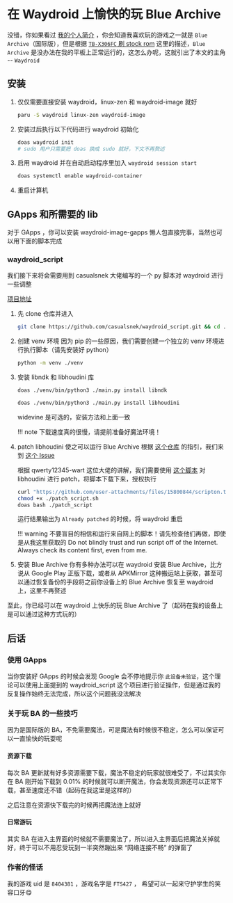 # 在 Waydroid 上愉快的玩 Blue Archive

没错，你如果看过 [我的个人简介](../../../about_me.md) ，你会知道我喜欢玩的游戏之一就是 `Blue Archive`（国际版），但是根据 [`TB-X306FC` 刷 stock rom](../lenovo/flash_stock_system.md) 这里的描述，`Blue Archive` 是没办法在我的平板上正常运行的，这怎么办呢，这就引出了本文的主角 -- `Waydroid`

## 安装

1. 仅仅需要直接安装 waydroid，linux-zen 和 waydroid-image 就好

    ``` zsh
    paru -S waydroid linux-zen waydroid-image
    ```

2. 安装过后执行以下代码进行 waydroid 初始化

    ``` zsh
    doas waydroid init
    # sudo 用户只需要把 doas 换成 sudo 就好，下文不再赘述
    ```

3. 启用 waydroid 并在自动启动程序里加入 `waydroid session start`

    ``` zsh
    doas systemctl enable waydroid-container
    ```

4. 重启计算机

## GApps 和所需要的 lib

对于 GApps ，你可以安装 waydroid-image-gapps 懒人包直接完事，当然也可以用下面的脚本完成

### waydroid_script

我们接下来将会需要用到 casualsnek 大佬编写的一个 py 脚本对 waydroid 进行一些调整

[项目地址](https://github.com/casualsnek/waydroid_script)

1. 先 clone 仓库并进入

    ``` zsh
    git clone https://github.com/casualsnek/waydroid_script.git && cd ./waydroid_script
    ```

2. 创建 venv 环境
    因为 pip 的一些原因，我们需要创建一个独立的 venv 环境进行执行脚本（请先安装好 python）

    ``` zsh title="./waydroid_script"
    python -m venv ./venv
    ```

3. 安装 libndk 和 libhoudini 库

    ``` zsh title="./waydroid_script"
    doas ./venv/bin/python3 ./main.py install libndk
    ```

    ``` zsh title="./waydroid_script"
    doas ./venv/bin/python3 ./main.py install libhoudini
    ```

    widevine 是可选的，安装方法和上面一致

    !!! note
        下载速度真的很慢，请提前准备好魔法环境！

4. patch libhoudini 使之可以运行 Blue Archive
    根据 [这个仓库](https://github.com/natsumerinchan/libhoudini-package) 的指引，我们来到 [这个 Issue](https://github.com/waydroid/waydroid/issues/788#issuecomment-2162386712)

    根据 qwerty12345-wart 这位大佬的讲解，我们需要使用 [这个脚本](https://github.com/user-attachments/files/15800844/scripton.txt) 对 libhoudini 进行 patch，将脚本下载下来，授权执行

    ``` zsh
    curl "https://github.com/user-attachments/files/15800844/scripton.txt" -o ./patch_script.sh
    chmod +x ./patch_script.sh
    doas bash ./patch_script
    ```

    运行结果输出为 `Already patched` 的时候，将 waydroid 重启

    !!! warning
        不要盲目的相信和运行来自网上的脚本！请先检查他们再做，即使是从我这里获取的
        Do not blindly trust and run script off of the Internet. Always check its content first, even from me.

5. 安装 Blue Archive
    你有多种办法可以在 waydroid 安装 Blue Archive，比方说从 Google Play 正版下载，或者从 APKMirror 这种搬运站上获取，甚至可以通过恢复备份的手段将之前你设备上的 Blue Archive 恢复至 waydroid 上，这里不再赘述

至此，你已经可以在 waydroid 上快乐的玩 Blue Archive 了（起码在我的设备上是可以通过这种方式玩的）

## 后话

### 使用 GApps

当你安装好 GApps 的时候会发现 Google 会不停地提示你 `此设备未验证`，这个理论可以使用上面提到的 waydroid_script 这个项目进行验证操作，但是通过我的反复操作始终无法完成，所以这个问题我没法解决

### 关于玩 BA 的一些技巧

因为是国际版的 BA，不免需要魔法，可是魔法有时候很不稳定，怎么可以保证可以一直愉快的玩耍呢

#### 资源下载

每次 BA 更新就有好多资源需要下载，魔法不稳定的玩家就很难受了，不过其实你在 BA 刚开始下载到 0.01% 的时候就可以断开魔法，你会发现资源还可以正常下载，甚至速度还不错（起码在我这里是这样的）

之后注意在资源快下载完的时候再把魔法连上就好

#### 日常游玩

其实 BA 在进入主界面的时候就不需要魔法了，所以进入主界面后把魔法关掉就好，终于可以不用忍受玩到一半突然蹦出来 “网络连接不畅” 的弹窗了

### 作者的怪话

我的游戏 uid 是 `8404381` ，游戏名字是 `FTS427` ， 希望可以一起来守护学生的笑容口牙😋
